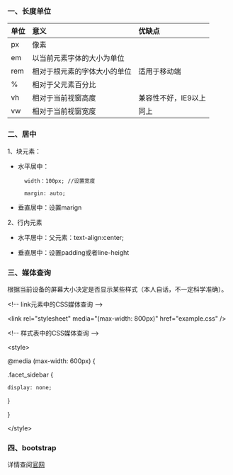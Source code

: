 ### 一、长度单位

| 单位 | 意义 | 优缺点 |
| :--- | :--- | :--- |
| px | 像素 |  |
| em | 以当前元素字体的大小为单位 |  |
| rem | 相对于根元素的字体大小的单位 | 适用于移动端 |
| % | 相对于父元素百分比 |  |
| vh | 相对于当前视窗高度 | 兼容性不好，IE9以上 |
| vw | 相对于当前视窗宽度 | 同上 |

### 二、居中

1、块元素：

* 水平居中：

  ```
    width：100px; //设置宽度

    margin: auto;
  ```

* 垂直居中：设置marign

2、行内元素

* 水平居中：父元素：text-align:center;

* 垂直居中：设置padding或者line-height

### 三、媒体查询

根据当前设备的屏幕大小决定是否显示某些样式（本人自话，不一定科学准确）。

&lt;!-- link元素中的CSS媒体查询 --&gt;

&lt;link rel="stylesheet" media="\(max-width: 800px\)" href="example.css" /&gt;

&lt;!-- 样式表中的CSS媒体查询 --&gt;

&lt;style&gt;

@media \(max-width: 600px\) {

.facet\_sidebar {

```
display: none;
```

}

}

&lt;/style&gt;

### 四、bootstrap

详情查阅[官网](http://v3.bootcss.com/css/#type)





